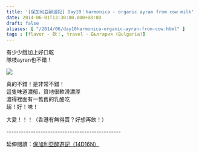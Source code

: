 ```yaml
---
title: '[保加利亞醉遊記] Day10：harmonica - organic ayran from cow milk'
date: 2014-06-01T13:30:00.000+08:00
draft: false
aliases: [ "/2014/06/day10harmonica-organic-ayran-from-cow.html" ]
tags : [flavor - 飲！, travel - България (Bulgaria)]
---
```


有少少餓加上好口乾  
隊枝ayran也不錯！  

![](/images/bulgaria10e.jpg)

真的不錯！是非常不錯！  
這隻味道濃郁，質地很軟滑濃厚  
濃得裡面有一舊舊的乳酪吃  
超！好！味！  
  
大愛！！！（香港有無得賣？好想再飲！）  
  
\-----------------------------------------------  
  
延伸閱讀：[保加利亞醉遊記（14D16N）](https://hidie.net/bulgaria14d16n/)
